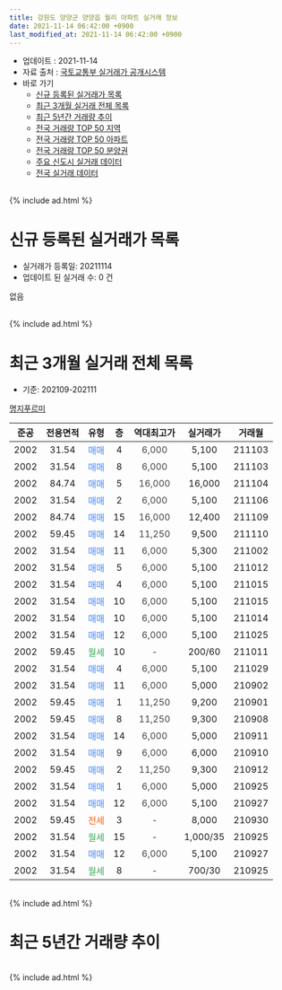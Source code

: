 ```yaml
---
title: 강원도 양양군 양양읍 월리 아파트 실거래 정보
date: 2021-11-14 06:42:00 +0900
last_modified_at: 2021-11-14 06:42:00 +0900
---
```


* 업데이트 : 2021-11-14
* 자료 출처 : [국토교통부 실거래가 공개시스템](http://rt.molit.go.kr)
* 바로 가기
    * [신규 등록된 실거래가 목록](#신규-등록된-실거래가-목록)
    * [최근 3개월 실거래 전체 목록](#최근-3개월-실거래-전체-목록)
    * [최근 5년간 거래량 추이](#최근-5년간-거래량-추이)
    * [전국 거래량 TOP 50 지역](https://inasie.github.io/apt-trade-info/최근-3개월-전국에서-가장-거래가-많이-발생한-지역)
    * [전국 거래량 TOP 50 아파트](https://inasie.github.io/apt-trade-info/최근-3개월-전국에서-가장-거래가-많이-발생한-아파트)
    * [전국 거래량 TOP 50 분양권](https://inasie.github.io/apt-trade-info/최근-3개월-전국에서-가장-거래가-많이-발생한-분양권)
    * [주요 신도시 실거래 데이터](https://inasie.github.io/apt-trade-info/주요-신도시)
    * [전국 실거래 데이터](https://inasie.github.io/apt-trade-info/전국)
<br>
{% include ad.html %}
<br>

# 신규 등록된 실거래가 목록
* 실거래가 등록일: 20211114
* 업데이트 된 실거래 수: 0 건

없음

<br>
{% include ad.html %}
<br>

# 최근 3개월 실거래 전체 목록
* 기준: 202109-202111


[명지푸르미](https://search.naver.com/search.naver?query=%EA%B0%95%EC%9B%90%EB%8F%84+%EC%96%91%EC%96%91%EA%B5%B0+%EC%96%91%EC%96%91%EC%9D%8D+%EC%9B%94%EB%A6%AC+%EB%AA%85%EC%A7%80%ED%91%B8%EB%A5%B4%EB%AF%B8)

|준공|전용면적|유형|층|역대최고가|실거래가|거래월|
|:---:|:---:|:---:|:---:|:---:|:---:|:---:|
|2002|31.54|<span style="color:#4285f3">매매</span>|4|<span style="color:#444444">6,000</span>|5,100|211103|
|2002|31.54|<span style="color:#4285f3">매매</span>|8|<span style="color:#444444">6,000</span>|5,100|211103|
|2002|84.74|<span style="color:#4285f3">매매</span>|5|<span style="color:#444444">16,000</span>|16,000|211104|
|2002|31.54|<span style="color:#4285f3">매매</span>|2|<span style="color:#444444">6,000</span>|5,100|211106|
|2002|84.74|<span style="color:#4285f3">매매</span>|15|<span style="color:#444444">16,000</span>|12,400|211109|
|2002|59.45|<span style="color:#4285f3">매매</span>|14|<span style="color:#444444">11,250</span>|9,500|211110|
|2002|31.54|<span style="color:#4285f3">매매</span>|11|<span style="color:#444444">6,000</span>|5,300|211002|
|2002|31.54|<span style="color:#4285f3">매매</span>|5|<span style="color:#444444">6,000</span>|5,100|211012|
|2002|31.54|<span style="color:#4285f3">매매</span>|4|<span style="color:#444444">6,000</span>|5,100|211015|
|2002|31.54|<span style="color:#4285f3">매매</span>|10|<span style="color:#444444">6,000</span>|5,100|211015|
|2002|31.54|<span style="color:#4285f3">매매</span>|10|<span style="color:#444444">6,000</span>|5,100|211014|
|2002|31.54|<span style="color:#4285f3">매매</span>|12|<span style="color:#444444">6,000</span>|5,100|211025|
|2002|59.45|<span style="color:#34a853">월세</span>|10|<span style="color:#444444">-</span>|200/60|211011|
|2002|31.54|<span style="color:#4285f3">매매</span>|4|<span style="color:#444444">6,000</span>|5,100|211029|
|2002|31.54|<span style="color:#4285f3">매매</span>|11|<span style="color:#444444">6,000</span>|5,000|210902|
|2002|59.45|<span style="color:#4285f3">매매</span>|1|<span style="color:#444444">11,250</span>|9,200|210901|
|2002|59.45|<span style="color:#4285f3">매매</span>|8|<span style="color:#444444">11,250</span>|9,300|210908|
|2002|31.54|<span style="color:#4285f3">매매</span>|14|<span style="color:#444444">6,000</span>|5,000|210911|
|2002|31.54|<span style="color:#4285f3">매매</span>|9|<span style="color:#444444">6,000</span>|6,000|210910|
|2002|59.45|<span style="color:#4285f3">매매</span>|2|<span style="color:#444444">11,250</span>|9,300|210912|
|2002|31.54|<span style="color:#4285f3">매매</span>|1|<span style="color:#444444">6,000</span>|5,000|210925|
|2002|31.54|<span style="color:#4285f3">매매</span>|12|<span style="color:#444444">6,000</span>|5,100|210927|
|2002|59.45|<span style="color:#ff5a00">전세</span>|3|<span style="color:#444444">-</span>|8,000|210930|
|2002|31.54|<span style="color:#34a853">월세</span>|15|<span style="color:#444444">-</span>|1,000/35|210925|
|2002|31.54|<span style="color:#4285f3">매매</span>|12|<span style="color:#444444">6,000</span>|5,100|210927|
|2002|31.54|<span style="color:#34a853">월세</span>|8|<span style="color:#444444">-</span>|700/30|210925|


<br>
{% include ad.html %}
<br>

# 최근 5년간 거래량 추이


<div style="width:100%;">
    <canvas id="deal_progress" height="200"></canvas>
</div>

<script>
new Chart(document.getElementById("deal_progress"), {
    type: 'line',
    data: {
        labels: ['201611','201612','201701','201702','201703','201704','201705','201706','201707','201708','201709','201710','201711','201712','201801','201802','201803','201804','201805','201806','201807','201808','201809','201810','201811','201812','201901','201902','201903','201904','201905','201906','201907','201908','201909','201910','201911','201912','202001','202002','202003','202004','202005','202006','202007','202008','202009','202010','202011','202012','202101','202102','202103','202104','202105','202106','202107','202108','202109','202110','202111'],
        datasets: [{
            label: '매매',
            pointRadius: 1,
            data: [4, 0, 2, 2, 4, 3, 3, 5, 5, 2, 5, 3, 4, 0, 3, 2, 6, 2, 3, 4, 1, 4, 1, 1, 5, 2, 1, 3, 1, 2, 1, 1, 1, 2, 2, 3, 6, 1, 1, 1, 1, 0, 6, 5, 6, 1, 6, 0, 5, 2, 5, 9, 8, 12, 12, 10, 15, 16, 9, 7, 6],
            borderColor: "rgba(255, 201, 14, 1)",
            backgroundColor: "rgba(255, 201, 14, 0.5)",
            fill: false,
            lineTension: 0
        },{
            label: '전월세',
            pointRadius: 1,
            data: [2, 3, 1, 2, 2, 5, 2, 2, 3, 1, 3, 2, 2, 2, 3, 5, 1, 4, 5, 2, 3, 1, 1, 1, 3, 2, 0, 0, 3, 2, 5, 2, 2, 4, 3, 3, 3, 1, 2, 2, 2, 2, 4, 4, 3, 1, 3, 5, 6, 6, 0, 0, 2, 4, 1, 2, 2, 1, 3, 1, 0],
            borderColor: "rgba(0, 141, 185, 1)",
            backgroundColor: "rgba(0, 141, 185, 0.5)",
            fill: false,
            lineTension: 0
        }
        ]
    },
    options: {
        responsive: true,
        title: {
            display: false
        },
        tooltips: {
            mode: 'index',
            intersect: false
        },
        hover: {
            mode: 'nearest',
            intersect: true
        },
        scales: {
            xAxes: [{
                display: true,
                scaleLabel: {
                    display: true,
                    labelString: '년/월'
                }
            }],
            yAxes: [{
                display: true,
                ticks: {
                    suggestedMin: 0,
                },
                scaleLabel: {
                    display: true,
                    labelString: '실거래 수'
                }
            }]
        }
    }
});

</script>


<br>
{% include ad.html %}
<br>

